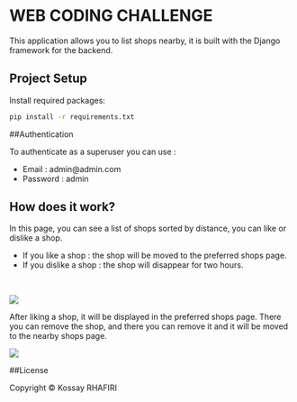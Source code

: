 # WEB CODING CHALLENGE
This application allows you to list shops nearby, it is built with the Django framework for the backend.
## Project Setup

Install required packages:
```bash
pip install -r requirements.txt
```
##Authentication

To authenticate as a superuser you can use : 
<ul>
  <li>Email : admin@admin.com</li>
  <li>Password : admin</li>
</ul>

## How does it work?
In this page, you can see a list of shops sorted by distance, you can like or dislike a shop.
<ul>
  <li>If you like a shop : the shop will be moved to the preferred shops page.</li>
  <li>If you dislike a shop : the shop will disappear for two hours. </li>
</ul>
<br>

![](https://imgur.com/a/0DBELOv)

After liking a shop, it will be displayed in the preferred shops page. There you can remove the shop, and there you can remove it and it will be moved to the nearby shops page. 

![](https://imgur.com/960q4VH)

 ##License
 
 Copyright © Kossay RHAFIRI
